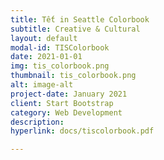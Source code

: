 ```yaml
---
title: Tết in Seattle Colorbook
subtitle: Creative & Cultural
layout: default
modal-id: TISColorbook
date: 2021-01-01
img: tis_colorbook.png
thumbnail: tis_colorbook.png
alt: image-alt
project-date: January 2021
client: Start Bootstrap
category: Web Development
description:
hyperlink: docs/tiscolorbook.pdf

---
```

